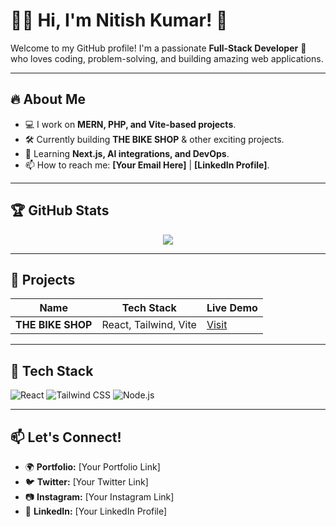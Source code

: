 # 🚴‍♂️ Hi, I'm Nitish Kumar! 👋 

Welcome to my GitHub profile! I'm a passionate **Full-Stack Developer** 🚀 who loves coding, problem-solving, and building amazing web applications.

---

## 🔥 **About Me**
- 💻 I work on **MERN, PHP, and Vite-based projects**.
- 🛠️ Currently building **THE BIKE SHOP** & other exciting projects.
- 🌱 Learning **Next.js, AI integrations, and DevOps**.
- 📫 How to reach me: **[Your Email Here]** | **[LinkedIn Profile]**.

---

## 🏆 **GitHub Stats**
<p align="center">
  <img src="https://github-readme-streak-stats.herokuapp.com/?user=Nitish1977&theme=tokyonight" />
</p>

---

## 📂 **Projects**
| Name | Tech Stack | Live Demo |
|------|-----------|-----------|
| **THE BIKE SHOP** | React, Tailwind, Vite | [Visit](https://the-bike-shop-1hqwgesfc-nitish-kumars-projects-3852060f.vercel.app/) |

---

## 🚀 **Tech Stack**
![React](https://img.shields.io/badge/Frontend-React-blue) ![Tailwind CSS](https://img.shields.io/badge/Styling-TailwindCSS-blue) ![Node.js](https://img.shields.io/badge/Backend-Node.js-green)

---

## 📫 **Let's Connect!**
- 🌍 **Portfolio:** [Your Portfolio Link]
- 🐦 **Twitter:** [Your Twitter Link]
- 📷 **Instagram:** [Your Instagram Link]
- 💼 **LinkedIn:** [Your LinkedIn Profile]
